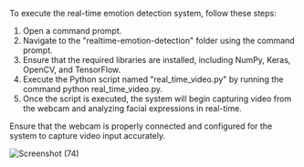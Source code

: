 To execute the real-time emotion detection system, follow these steps:

1) Open a command prompt.
2) Navigate to the "realtime-emotion-detection" folder using the command prompt.
3) Ensure that the required libraries are installed, including NumPy, Keras, OpenCV, and TensorFlow.
4) Execute the Python script named "real_time_video.py" by running the command python real_time_video.py.
5) Once the script is executed, the system will begin capturing video from the webcam and analyzing facial expressions in real-time.

Ensure that the webcam is properly connected and configured for the system to capture video input accurately.

![Screenshot (74)](https://github.com/itsdeepakydv/Realtime-face-emotion-detector/assets/114461345/74d03861-e871-4d61-8af8-f224d2d0ceda)

